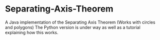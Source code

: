 # Separating-Axis-Theorem
A Java implementation of the Separating Axis Theorem (Works with circles and polygons)
The Python version is under way as well as a tutorial explaining how this works.
